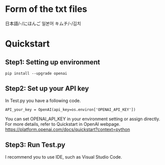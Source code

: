 ﻿# Form of the txt files
日本語/-/にほんご 일본어
キムチ/-/김치

# Quickstart
## Step1: Setting up environment
```
pip install --upgrade openai
```

## Step2: Set up your API key
In Test.py you have a following code.
```
API_your_key = OpenAI(api_key=os.environ['OPENAI_API_KEY'])
```
You can set OPENAI_API_KEY in your environment setting or assign directly.
For more details, refer to Quickstart in OpenAI webpage.
https://platform.openai.com/docs/quickstart?context=python

## Step3: Run Test.py
I recommend you to use IDE, such as Visual Studio Code.
